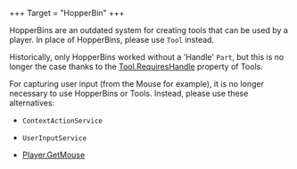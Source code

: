 +++
Target = "HopperBin"
+++

HopperBins are an outdated system for creating tools that can be used by a player. In place of HopperBins, please use `Tool` instead.Historically, only HopperBins worked without a 'Handle' `Part`, but this is no longer the case thanks to the [Tool.RequiresHandle](https://developer.roblox.com/api-reference/property/Tool/RequiresHandle) property of Tools.For capturing user input (from the Mouse for example), it is no longer necessary to use HopperBins or Tools. Instead, please use these alternatives:* `ContextActionService`* `UserInputService`* [Player.GetMouse](https://developer.roblox.com/api-reference/function/Player/GetMouse)